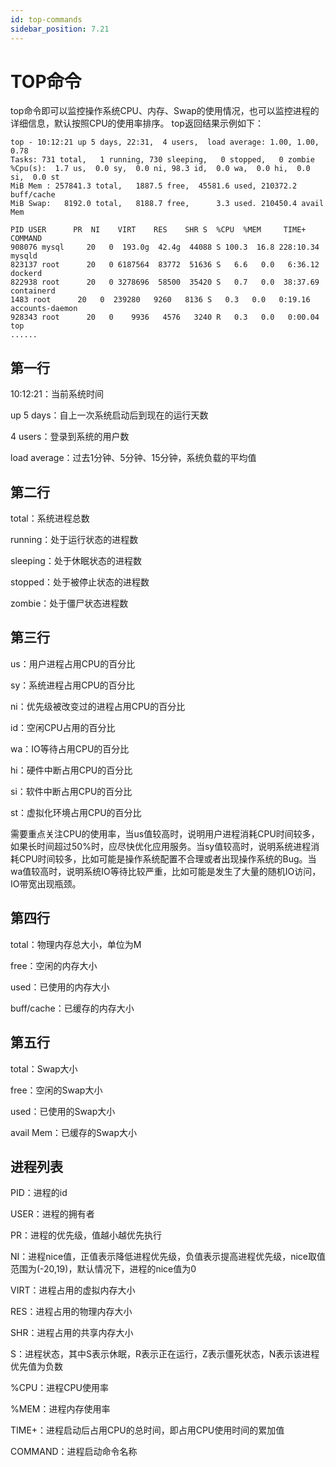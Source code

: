 ```yaml
---
id: top-commands
sidebar_position: 7.21
---
```


# TOP命令

top命令即可以监控操作系统CPU、内存、Swap的使用情况，也可以监控进程的详细信息，默认按照CPU的使用率排序。
top返回结果示例如下：
```shell
top - 10:12:21 up 5 days, 22:31,  4 users,  load average: 1.00, 1.00, 0.78
Tasks: 731 total,   1 running, 730 sleeping,   0 stopped,   0 zombie
%Cpu(s):  1.7 us,  0.0 sy,  0.0 ni, 98.3 id,  0.0 wa,  0.0 hi,  0.0 si,  0.0 st
MiB Mem : 257841.3 total,   1887.5 free,  45581.6 used, 210372.2 buff/cache
MiB Swap:   8192.0 total,   8188.7 free,      3.3 used. 210450.4 avail Mem 

PID USER      PR  NI    VIRT    RES    SHR S  %CPU  %MEM     TIME+ COMMAND                                                                                                                
908076 mysql     20   0  193.0g  42.4g  44088 S 100.3  16.8 228:10.34 mysqld                                                                                                                 
823137 root      20   0 6187564  83772  51636 S   6.6   0.0   6:36.12 dockerd                                                                                                                
822938 root      20   0 3278696  58500  35420 S   0.7   0.0  38:37.69 containerd                                                                                                             
1483 root      20   0  239280   9260   8136 S   0.3   0.0   0:19.16 accounts-daemon                                                                                                        
928343 root      20   0    9936   4576   3240 R   0.3   0.0   0:00.04 top                                                                                                                    
......
```
## 第一行
10:12:21：当前系统时间

up 5 days：自上一次系统启动后到现在的运行天数

4 users：登录到系统的用户数

load average：过去1分钟、5分钟、15分钟，系统负载的平均值
## 第二行
total：系统进程总数

running：处于运行状态的进程数

sleeping：处于休眠状态的进程数

stopped：处于被停止状态的进程数

zombie：处于僵尸状态进程数
## 第三行
us：用户进程占用CPU的百分比

sy：系统进程占用CPU的百分比

ni：优先级被改变过的进程占用CPU的百分比

id：空闲CPU占用的百分比

wa：IO等待占用CPU的百分比

hi：硬件中断占用CPU的百分比

si：软件中断占用CPU的百分比

st：虚拟化环境占用CPU的百分比

需要重点关注CPU的使用率，当us值较高时，说明用户进程消耗CPU时间较多，如果长时间超过50%时，应尽快优化应用服务。当sy值较高时，说明系统进程消耗CPU时间较多，比如可能是操作系统配置不合理或者出现操作系统的Bug。当wa值较高时，说明系统IO等待比较严重，比如可能是发生了大量的随机IO访问，IO带宽出现瓶颈。
## 第四行
total：物理内存总大小，单位为M

free：空闲的内存大小

used：已使用的内存大小

buff/cache：已缓存的内存大小
## 第五行
total：Swap大小

free：空闲的Swap大小

used：已使用的Swap大小

avail Mem：已缓存的Swap大小

## 进程列表

PID：进程的id

USER：进程的拥有者

PR：进程的优先级，值越小越优先执行

NI：进程nice值，正值表示降低进程优先级，负值表示提高进程优先级，nice取值范围为(-20,19)，默认情况下，进程的nice值为0

VIRT：进程占用的虚拟内存大小

RES：进程占用的物理内存大小

SHR：进程占用的共享内存大小

S：进程状态，其中S表示休眠，R表示正在运行，Z表示僵死状态，N表示该进程优先值为负数

%CPU：进程CPU使用率

%MEM：进程内存使用率

TIME+：进程启动后占用CPU的总时间，即占用CPU使用时间的累加值

COMMAND：进程启动命令名称
